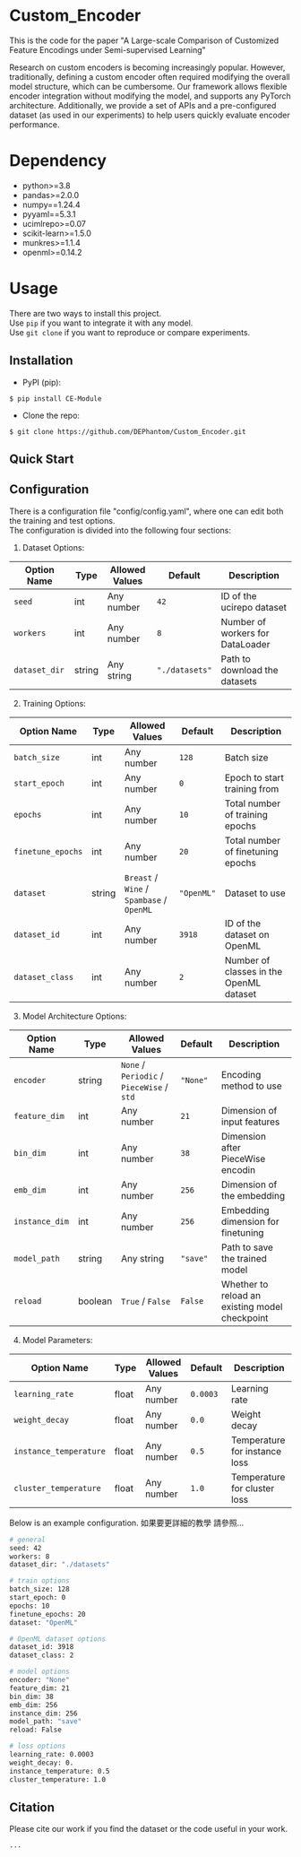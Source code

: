 # Custom_Encoder

This is the code for the paper "A Large-scale Comparison of Customized Feature Encodings under Semi-supervised Learning"

Research on custom encoders is becoming increasingly popular. However, traditionally, defining a custom encoder often required modifying the overall model structure, which can be cumbersome. 
Our framework allows flexible encoder integration without modifying the model, and supports any PyTorch architecture.
Additionally, we provide a set of APIs and a pre-configured dataset (as used in our experiments) to help users quickly evaluate encoder performance.

# Dependency

- python>=3.8
- pandas>=2.0.0
- numpy==1.24.4
- pyyaml==5.3.1
- ucimlrepo>=0.07
- scikit-learn>=1.5.0
- munkres>=1.1.4
- openml>=0.14.2

# Usage

There are two ways to install this project.  
Use `pip` if you want to integrate it with any model.  
Use `git clone` if you want to reproduce or compare experiments.

## Installation

* PyPI (pip):

```console
$ pip install CE-Module
```

* Clone the repo:

```console
$ git clone https://github.com/DEPhantom/Custom_Encoder.git
```

## Quick Start

## Configuration

There is a configuration file "config/config.yaml", where one can edit both the training and test options.  
The configuration is divided into the following four sections:
1. Dataset Options:

| Option Name | Type     | Allowed Values |     Default    | Description                          |
|-------------|----------|----------------|----------------|--------------------------------------|
| `seed`        | int    | Any number     | `42`           | ID of the ucirepo dataset          |
| `workers`     | int    | Any number     | `8`            | Number of workers for DataLoader  |
| `dataset_dir` | string | Any string     | `"./datasets"` | Path to download the datasets        |

2. Training Options:
   
| Option Name      | Type   | Allowed Values                                | Default    | Description                                 |
|------------------|--------|-----------------------------------------------|------------|---------------------------------------------|
| `batch_size`     | int    | Any number                                    | `128`      | Batch size                                  |
| `start_epoch`    | int    | Any number                                    | `0`        | Epoch to start training from                |
| `epochs`         | int    | Any number                                    | `10`       | Total number of training epochs             |
| `finetune_epochs`| int    | Any number                                    | `20`       | Total number of finetuning epochs           |
| `dataset`        | string | `Breast` / `Wine` / `Spambase` / `OpenML`     | `"OpenML"` | Dataset to use                              |
| `dataset_id`     | int    | Any number                                    | `3918`     | ID of the dataset on OpenML                 |
| `dataset_class`  | int    | Any number                                    | `2`        | Number of classes in the OpenML dataset     |


3. Model Architecture Options:
   
| Option Name    | Type    | Allowed Values                                | Default    | Description                                     |
|----------------|---------|-----------------------------------------------|------------|-------------------------------------------------|
| `encoder`      | string  | `None` / `Periodic` / `PieceWise` / `std`     | `"None"`   | Encoding method to use                         |
| `feature_dim`  | int     | Any number                                    | `21`       | Dimension of input features                    |
| `bin_dim`      | int     | Any number                                    | `38`       | Dimension after PieceWise encodin              |
| `emb_dim`      | int     | Any number                                    | `256`      | Dimension of the embedding                     |
| `instance_dim` | int     | Any number                                    | `256`      | Embedding dimension for finetuning             |
| `model_path`   | string  | Any string                                    | `"save"`   | Path to save the trained model                 |
| `reload`       | boolean | `True` / `False`                              | `False`    | Whether to reload an existing model checkpoint |


4. Model Parameters:
   
| Option Name           | Type   | Allowed Values | Default   | Description                     |
|------------------------|--------|----------------|-----------|---------------------------------|
| `learning_rate`        | float  | Any number     | `0.0003`  | Learning rate                   |
| `weight_decay`         | float  | Any number     | `0.0`     | Weight decay                    |
| `instance_temperature` | float  | Any number     | `0.5`     | Temperature for instance loss   |
| `cluster_temperature`  | float  | Any number     | `1.0`     | Temperature for cluster loss    |

Below is an example configuration.
如果要更詳細的教學 請參照...

```sh
# general
seed: 42
workers: 8
dataset_dir: "./datasets"

# train options
batch_size: 128
start_epoch: 0
epochs: 10
finetune_epochs: 20
dataset: "OpenML"

# OpenML dataset options
dataset_id: 3918
dataset_class: 2

# model options
encoder: "None"
feature_dim: 21
bin_dim: 38
emb_dim: 256
instance_dim: 256
model_path: "save"
reload: False

# loss options
learning_rate: 0.0003
weight_decay: 0.
instance_temperature: 0.5
cluster_temperature: 1.0

```

## Citation
Please cite our work if you find the dataset or the code useful in your work.
```
...
```

